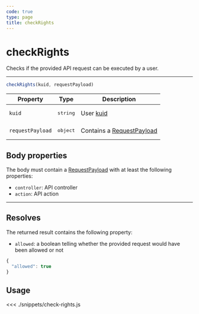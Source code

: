 ```yaml
---
code: true
type: page
title: checkRights
---
```


# checkRights

<SinceBadge version="2.8.0"/>

Checks if the provided API request can be executed by a user.

---

```js
checkRights(kuid, requestPayload)
```

| Property | Type | Description |
|--- |--- |--- |
| `kuid` | <pre>string</pre> | User [kuid](/core/2/guides/main-concepts/authentication#kuzzle-user-identifier-kuid) |
| `requestPayload` | <pre>object</pre> | Contains a [RequestPayload](/core/2/api/payloads/request) |

## Body properties

The body must contain a [RequestPayload](/core/2/api/payloads/request) with at least the following properties:

- `controller`: API controller
- `action`: API action

---

## Resolves

The returned result contains the following property:

- `allowed`: a boolean telling whether the provided request would have been allowed or not

```js
{
  "allowed": true
}
```

## Usage

<<< ./snippets/check-rights.js